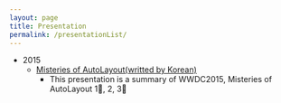 ```yaml
---
layout: page
title: Presentation
permalink: /presentationList/
---
```

* 2015
  * [Misteries of AutoLayout(writted by Korean)](http://jsharp83.github.io/presentation/MisteriesOfAutoLayout.html)
    * This presentation is a summary of WWDC2015, Misteries of AutoLayout 1, 2, 3